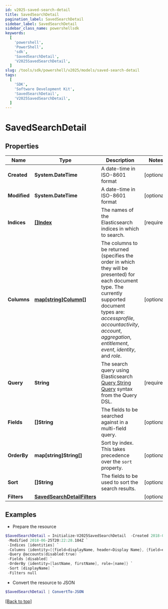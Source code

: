 ```yaml
---
id: v2025-saved-search-detail
title: SavedSearchDetail
pagination_label: SavedSearchDetail
sidebar_label: SavedSearchDetail
sidebar_class_name: powershellsdk
keywords:
  [
    'powershell',
    'PowerShell',
    'sdk',
    'SavedSearchDetail',
    'V2025SavedSearchDetail',
  ]
slug: /tools/sdk/powershell/v2025/models/saved-search-detail
tags:
  [
    'SDK',
    'Software Development Kit',
    'SavedSearchDetail',
    'V2025SavedSearchDetail',
  ]
---
```


# SavedSearchDetail

## Properties

| Name | Type | Description | Notes |
| --- | --- | --- | --- |
| **Created** | **System.DateTime** | A date-time in ISO-8601 format | [optional] |
| **Modified** | **System.DateTime** | A date-time in ISO-8601 format | [optional] |
| **Indices** | [**[]Index**](index) | The names of the Elasticsearch indices in which to search. | [required] |
| **Columns** | [**map[string]Column[]**](https://learn.microsoft.com/en-us/powershell/module/microsoft.powershell.core/about/about_arrays?view=powershell-7.4) | The columns to be returned (specifies the order in which they will be presented) for each document type. The currently supported document types are: _accessprofile_, _accountactivity_, _account_, _aggregation_, _entitlement_, _event_, _identity_, and _role_. | [optional] |
| **Query** | **String** | The search query using Elasticsearch [Query String Query](https://www.elastic.co/guide/en/elasticsearch/reference/5.2/query-dsl-query-string-query.html#query-string) syntax from the Query DSL. | [required] |
| **Fields** | **[]String** | The fields to be searched against in a multi-field query. | [optional] |
| **OrderBy** | **map[string]String[]** | Sort by index. This takes precedence over the `sort` property. | [optional] |
| **Sort** | **[]String** | The fields to be used to sort the search results. | [optional] |
| **Filters** | [**SavedSearchDetailFilters**](saved-search-detail-filters) |  | [optional] |

## Examples

- Prepare the resource

```powershell
$SavedSearchDetail = Initialize-V2025SavedSearchDetail  -Created 2018-06-25T20:22:28.104Z `
 -Modified 2018-06-25T20:22:28.104Z `
 -Indices [identities] `
 -Columns {identity=[{field=displayName, header=Display Name}, {field=e-mail, header=Work Email}]} `
 -Query @accounts(disabled:true) `
 -Fields [disabled] `
 -OrderBy {identity=[lastName, firstName], role=[name]} `
 -Sort [displayName] `
 -Filters null
```

- Convert the resource to JSON

```powershell
$SavedSearchDetail | ConvertTo-JSON
```

[[Back to top]](#)
